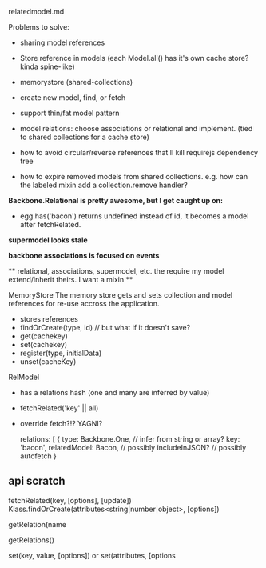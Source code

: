 relatedmodel.md


Problems to solve:

- sharing model references
- Store reference in models (each Model.all() has it's own cache store? kinda spine-like)
- memorystore (shared-collections)
- create new model, find, or fetch
- support thin/fat model pattern
- model relations: choose associations or relational and implement. (tied to shared collections for a cache store)

- how to avoid circular/reverse references that'll kill requirejs dependency tree

- how to expire removed models from shared collections.
  e.g. how can the labeled mixin add a collection.remove handler?

**Backbone.Relational is pretty awesome, but I get caught up on:**
- egg.has('bacon') returns undefined instead of id, it becomes a model after fetchRelated.

**supermodel looks stale**

**backbone associations is focused on events**

** relational, associations, supermodel, etc. the require my model extend/inherit theirs. I want a mixin **

MemoryStore
The memory store gets and sets collection and model references for re-use accross
the application.

  - stores references
  - findOrCreate(type, id) // but what if it doesn't save?
  - get(cachekey)
  - set(cachekey)
  - register(type, initialData)
  - unset(cacheKey)

RelModel
  - has a relations hash (one and many are inferred by value)
  - fetchRelated('key' || all)


  - override fetch?!? YAGNI?

    relations: [
      {
        type: Backbone.One, // infer from string or array?
        key: 'bacon',
        relatedModel: Bacon,
        // possibly includeInJSON?
        // possibly autofetch
      }



## api scratch

fetchRelated(key<string>, [options<object>], [update<boolean>])
Klass.findOrCreate(attributes<string|number|object>, [options<object>])

getRelation(name<string>

getRelations()


set(key<string>, value, [options<object>]) or set(attributes<object>, [options<object>])

  // Backbone-relational
  relations: [
    {
      type: Backbone.HasMany,
      key: 'customers',
      relatedModel: 'Customer',
      autoFetch: true
    }
  ]

  //Backbone Associations
  relations: [
    {
      type: Backbone.One, //nature of the relationship
      key: 'manager', // attribute of Employee
      relatedModel: 'Employee' //AssociatedModel for attribute key
    }
  ],


## Use case

    // in route
    var campaign = refStore.get("campaigns").get(id);
    campaign
      .fetch()
      .then(function(){
        campaign
          .fetchOrCreateRelated('sms')
          .done(onFetched);
      });

    
